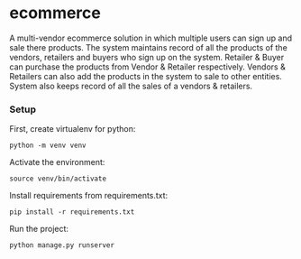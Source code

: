 # ecommerce

A multi-vendor ecommerce solution in which multiple users can sign up and
sale there products. The system maintains record of all the products of the vendors, retailers and buyers
who sign up on the system. Retailer & Buyer can purchase the products from Vendor & Retailer respectively. 
Vendors & Retailers can also add the products in the system to sale to other entities.
System also keeps record of all the sales of a vendors & retailers.

### Setup

First, create virtualenv for python:

    python -m venv venv

Activate the environment:

    source venv/bin/activate

Install requirements from requirements.txt:

    pip install -r requirements.txt

Run the project:

    python manage.py runserver

